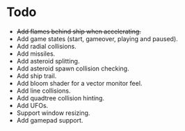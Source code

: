 # Todo
- ~~Add flames behind ship when accelerating.~~
- Add game states (start, gameover, playing and paused).
- Add radial collisions.
- Add missiles.
- Add asteroid splitting.
- Add asteroid spawn collision checking.
- Add ship trail.
- Add bloom shader for a vector monitor feel.
- Add line collisions.
- Add quadtree collision hinting.
- Add UFOs.
- Support window resizing.
- Add gamepad support.
